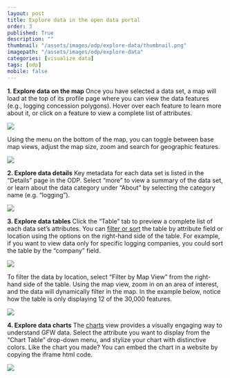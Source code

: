 ```yaml
---
layout: post
title: Explore data in the open data portal
order: 3
published: True
description: ""
thumbnail: "/assets/images/odp/explore-data/thumbnail.png"
imagepath: "/assets/images/odp/explore-data"
categories: [visualize data]
tags: [odp]
mobile: false
---
```


<div id="desktopContent" class="content">
  <p><strong>1. Explore data on the map</strong> Once you have selected a data set, a map will load at the top of its profile page where you can view the data features (e.g., logging concession polygons). Hover over each feature to learn more about it, or click on a feature to view a complete list of attributes.</p>
  <p><img src="{{site.baseurl}}{{page.imagepath}}/desktop/desktop1.png"/></p>
  <p>Using the menu on the bottom of the map, you can toggle between base map views, adjust the map size, zoom and search for geographic features.</p>
  <p><img src="{{site.baseurl}}{{page.imagepath}}/desktop/desktop2.png"/></p>
  <p><strong>2. Explore data details</strong> Key metadata for each data set is listed in the “Details” page in the ODP. Select “more” to view a summary of the data set, or learn about the data category under “About” by selecting the category name (e.g. “logging”).</p>
  <p><img src="{{site.baseurl}}{{page.imagepath}}/desktop/desktop3.png"/></p>
  <p><strong>3. Explore data tables</strong> Click the “Table” tab to preview a complete list of each data set’s attributes. You can <a href="http://doc.arcgis.com/en/open-data/consumer/explore-data.htm#ESRI_SECTION1_9A139DC2EF4A40DAA0363DF34EB81C66">filter or sort</a> the table by attribute field or location using the options on the right-hand side of the table. For example, if you want to view data only for specific logging companies, you could sort the table by the “company” field.</p>
  <p><img src="{{site.baseurl}}{{page.imagepath}}/desktop/desktop4.png"/></p>
  <p>To filter the data by location, select “Filter by Map View” from the right-hand side of the table. Using the map view, zoom in on an area of interest, and the data will dynamically filter in the map. In the example below, notice how the table is only displaying 12 of the 30,000 features.</p>
  <p><img src="{{site.baseurl}}{{page.imagepath}}/desktop/desktop5.png"/></p>
  <p><strong>4. Explore data charts</strong>  The <a href="http://doc.arcgis.com/en/open-data/consumer/chart-data.htm">charts</a> view provides a visually engaging way to understand GFW data. Select the attribute you want to display from the “Chart Table” drop-down menu, and stylize your chart with distinctive colors. Like the chart you made? You can embed the chart in a website by copying the iframe html code.</p>
  <p><img src="{{site.baseurl}}{{page.imagepath}}/desktop/desktop6.png"/></p>
</div>

<div id="mobileContent" class="content"></div>
